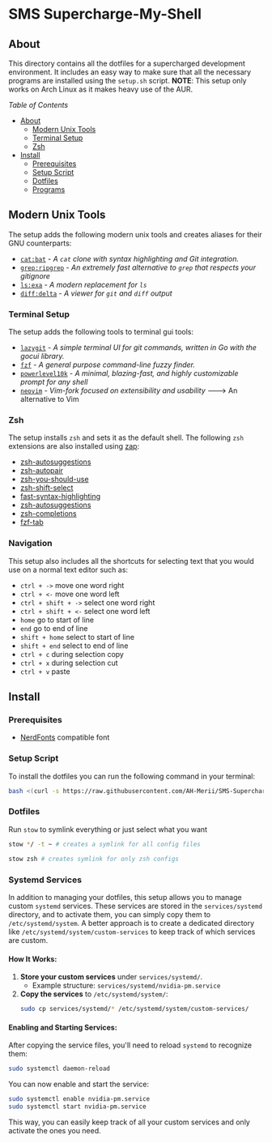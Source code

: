 # SMS Supercharge-My-Shell

## About

This directory contains all the dotfiles for a supercharged development environment. It includes an easy way to make sure that all the necessary programs are installed using the `setup.sh` script.
**NOTE**: This setup only works on Arch Linux as it makes heavy use of the AUR.

_Table of Contents_

- [About](#about)
  - [Modern Unix Tools](#modern-unix-tools)
  - [Terminal Setup](#terminal-setup)
  - [Zsh](#zsh)
- [Install](#install)
  - [Prerequisites](#prerequisites)
  - [Setup Script](#setup-script)
  - [Dotfiles](#dotfiles)
  - [Programs](#programs)

## Modern Unix Tools

The setup adds the following modern unix tools and creates aliases for their GNU counterparts:

- [`cat:bat`](https://github.com/sharkdp/bat) - _A `cat` clone with syntax highlighting and Git integration._
- [`grep:ripgrep`](https://github.com/BurntSushi/ripgrep) - _An extremely fast alternative to `grep` that respects your gitignore_
- [`ls:exa`](https://github.com/ogham/exa) - _A modern replacement for `ls`_
- [`diff:delta`](https://github.com/dandavison/delta) - _A viewer for `git` and `diff` output_

### Terminal Setup

The setup adds the following tools to terminal gui tools:

- [`lazygit`](https://github.com/jesseduffield/lazygit) - _A simple terminal UI for git commands, written in Go with the gocui library._
- [`fzf`](https://github.com/junegunn/fzf) - _A general purpose command-line fuzzy finder._
- [`powerlevel10k`](https://github.com/romkatv/powerlevel10k) - _A minimal, blazing-fast, and highly customizable prompt for any shell_
- [`neovim`](https://neovim.io/) - _Vim-fork focused on extensibility and usability_ ---> An alternative to Vim

### Zsh

The setup installs `zsh` and sets it as the default shell. The following `zsh` extensions are also installed using [zap](https://github.com/zap-zsh/zap):

- [zsh-autosuggestions](https://github.com/zsh-users/zsh-autosuggestions)
- [zsh-autopair](https://github.com/hlissner/zsh-autopair)
- [zsh-you-should-use](https://github.com/MichaelAquilina/zsh-you-should-use)
- [zsh-shift-select](https://github.com/jirutka/zsh-shift-select)
- [fast-syntax-highlighting](https://github.com/zdharma-continuum/fast-syntax-highlighting)
- [zsh-autosuggestions](https://github.com/zsh-users/zsh-autosuggestions)
- [zsh-completions](https://github.com/zsh-users/zsh-completions)
- [fzf-tab](https://github.com/Aloxaf/fzf-tab)

### Navigation

This setup also includes all the shortcuts for selecting text that you would use on a normal text editor such as:

- `ctrl + ->` move one word right
- `ctrl + <-` move one word left
- `ctrl + shift + ->` select one word right
- `ctrl + shift + <-` select one word left
- `home` go to start of line
- `end` go to end of line
- `shift + home` select to start of line
- `shift + end` select to end of line
- `ctrl + c` during selection copy
- `ctrl + x` during selection cut
- `ctrl + v` paste

## Install

### Prerequisites

- [NerdFonts](https://www.nerdfonts.com/font-downloads) compatible font

### Setup Script
To install the dotfiles you can run the following command in your terminal:
```bash
bash <(curl -s https://raw.githubusercontent.com/AH-Merii/SMS-Supercharge-My-Shell/main/scripts/install.sh)
```

### Dotfiles
Run `stow` to symlink everything or just select what you want

```bash
stow */ -t ~ # creates a symlink for all config files
```

```bash
stow zsh # creates symlink for only zsh configs
```

### Systemd Services

In addition to managing your dotfiles, this setup allows you to manage custom `systemd` services. These services are stored in the `services/systemd` directory, and to activate them, you can simply copy them to `/etc/systemd/system`. A better approach is to create a dedicated directory like `/etc/systemd/system/custom-services` to keep track of which services are custom.

#### How It Works:

1. **Store your custom services** under `services/systemd/`.
   - Example structure: `services/systemd/nvidia-pm.service`
2. **Copy the services** to `/etc/systemd/system/`:
   ```bash
   sudo cp services/systemd/* /etc/systemd/system/custom-services/
   ```

#### Enabling and Starting Services:

After copying the service files, you'll need to reload `systemd` to recognize them:

```bash
sudo systemctl daemon-reload
```

You can now enable and start the service:

```bash
sudo systemctl enable nvidia-pm.service
sudo systemctl start nvidia-pm.service
```

This way, you can easily keep track of all your custom services and only activate the ones you need.
